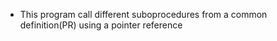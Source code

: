 * This program call different suboprocedures from a common definition(PR) using a pointer reference

